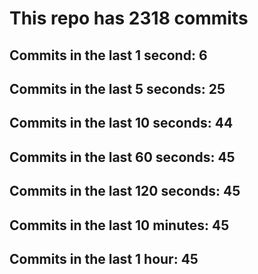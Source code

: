 # This repo has 2318 commits

## Commits in the last 1 second: 6
## Commits in the last 5 seconds: 25
## Commits in the last 10 seconds: 44
## Commits in the last 60 seconds: 45
## Commits in the last 120 seconds: 45
## Commits in the last 10 minutes: 45
## Commits in the last 1 hour: 45
